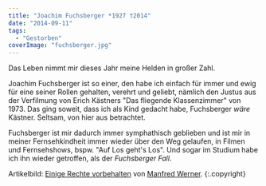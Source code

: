 ```yaml
---
title: "Joachim Fuchsberger *1927 †2014"
date: "2014-09-11"
tags:
  - "Gestorben"
coverImage: "fuchsberger.jpg"
---
```


Das Leben nimmt mir dieses Jahr meine Helden in großer Zahl.

Joachim Fuchsberger ist so einer, den habe ich einfach für immer und ewig für eine seiner Rollen gehalten, verehrt und geliebt, nämlich den Justus aus der Verfilmung von Erich Kästners "Das fliegende Klassenzimmer" von 1973. Das ging soweit, dass ich als Kind gedacht habe, Fuchsberger _wäre_ Kästner. Seltsam, von hier aus betrachtet.

Fuchsberger ist mir dadurch immer symphathisch geblieben und ist mir in meiner Fernsehkindheit immer wieder über den Weg gelaufen, in Filmen und Fernsehshows, bspw. "Auf Los geht's Los". Und sogar im Studium habe ich ihn wieder getroffen, als der _Fuchsberger Fall_.

Artikelbild:  [Einige Rechte vorbehalten](http://creativecommons.org/licenses/by-sa/3.0/deed.de) von [Manfred Werner](http://commons.wikimedia.org/wiki/User:Tsui).  {:.copyright}
